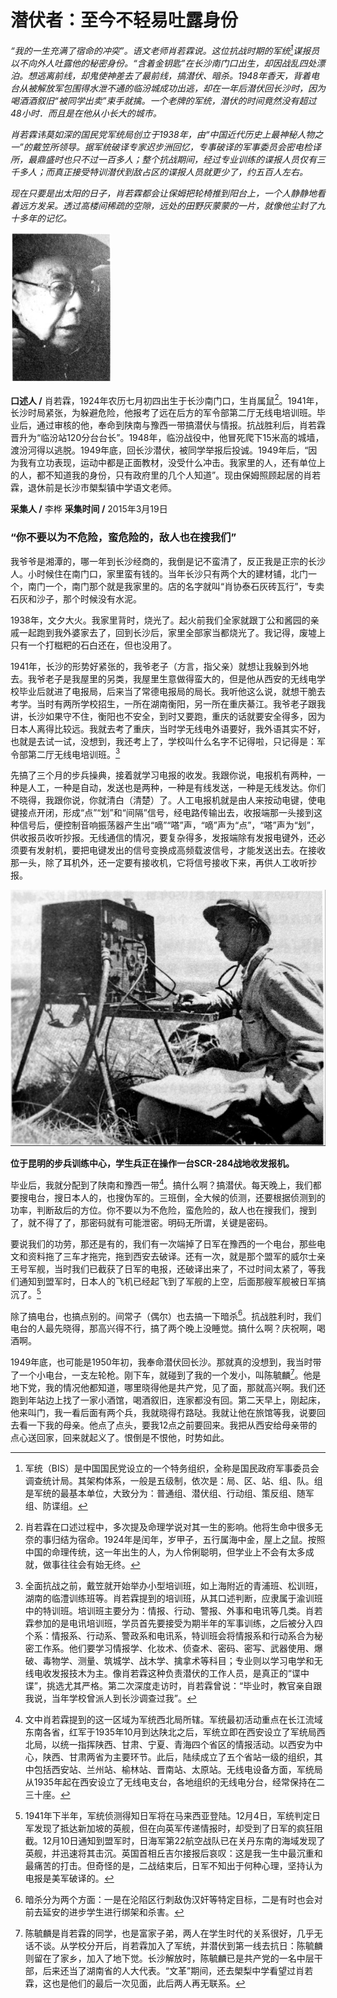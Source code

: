 # 潜伏者：至今不轻易吐露身份

_“我的一生充满了宿命的冲突”。语文老师肖若霖说。这位抗战时期的军统[^1]谋报员以不向外人吐露他的秘密身份。“含着金钥匙”在长沙南门口出生，却因战乱四处漂泊。想逃离前线，却鬼使神差去了最前线，搞潜伏、暗杀。1948年香天，背着电台从被解放军包围得水泄不通的临汾城成功出逃，却在一年后潜伏回长沙时，因为喝酒酒叙旧“被同学出卖”束手就擒。一个老牌的军统，潜伏的时间竟然没有超过48小时．而且是在他从小长大的城市。_

_肖若霖讳莫如深的国民党军统局创立于1938年，由“中国近代历史上最神秘人物之一”的戴笠所领导。据军统破译专家迟步洲回忆，专事破译的军事委员会密电检译所，最鼎盛时也只不过一百多人；整个抗战期间，经过专业训练的谍报人员仅有三千多人；而真正接受特训潜伏到敌占区的谍报人员就更少了，约五百人左右。_

_现在只要是出太阳的日子，肖若霖都会让保姆把轮椅推到阳台上，一个人静静地看着远方发呆。透过高楼间稀疏的空隙，远处的田野灰蒙蒙的一片，就像他尘封了九十多年的记忆。_

![肖若霖](./../assets/nobody17.JPG)

**口述人 /** 肖若霖，1924年农历七月初四出生于长沙南门口，生肖属鼠[^2]。1941年，长沙时局紧张，为躲避危险，他报考了远在后方的军令部第二厅无线电培训班。毕业后，通过审核的他，奉命到陕南与豫西一带搞潜伏与情报。抗战胜利后，肖若霖晋升为“临汾站120分台台长”。1948年，临汾战役中，他冒死爬下15米高的城墙，渡汾河得以逃脱。1949年底，回长沙潜伏，被同学举报后投诚。1949年后，“因为我有立功表现，运动中都是正面教材，没受什么冲击。我家里的人，还有单位上的人，都不知道我的身份，只有政府里的几个人知道”。现由保姆照顾起居的肖若霖，退休前是长沙市㮾梨镇中学语文老师。

**采集人 /** 李桦 **采集时间 /** 2015年3月19日

### “你不要以为不危险，蛮危险的，敌人也在搜我们”

我爷爷是湘潭的，哪一年到长沙经商的，我倒是记不蛮清了，反正我是正宗的长沙人。小时候住在南门口，家里蛮有钱的。当年长沙只有两个大的建材铺，北门一个，南门一个，南门那个就是我家里的。店的名字就叫“肖协泰石灰砖瓦行”，专卖石灰和沙子，那个时候没有水泥。

1938年，文夕大火。我家里背时，烧光了。起火前我们全家就跟丁公和酱园的亲戚一起跑到我外婆家去了，回到长沙后，家里全部家当都烧光了。我记得，废墟上只有一个打糍粑的石白还在，但也没用了。

1941年，长沙的形势好紧张的，我爷老子（方言，指父亲）就想让我躲到外地去。我爷老子是我屋里的另类，我屋里生意做得蛮大的，但是他从西安的无线电学校毕业后就进了电报局，后来当了常德电报局的局长。我听他这么说，就想干脆去考学。当时有两所学校招生，一所在湖南衡阳，另一所在重庆綦江。我爷老子跟我讲，长沙如果守不住，衡阳也不安全，到时又要跑，重庆的话就要安全得多，因为日本人离得比较远。我就去考了重庆，当时学无线电外语要好，我外语其实不好，也就是去试一试，没想到，我还考上了，学校叫什么名字不记得啦，只记得是：军令部第二厅无线电培训班。[^3]

先搞了三个月的步兵操典，接着就学习电报的收发。我跟你说，电报机有两种，一种是人工，一种是自动，发送也是两种，一种是有线发送，一种是无线发达。你们不晓得，我跟你说，你就清白（清楚）了。人工电报机就是由人来按动电键，使电键接点开闭，形成“点”“划”和“间隔”信号，经电路传输出去，收报端那一头接到这种信号后，便控制音响振荡器产生出“嘀”“嗒”声，“嘀”声为“点”，“嗒”声为“划”，供收报员收听抄报。无线通信的情况，要复杂得多，发报端除有发报电键外，还必须要有发射机，要把电键发出的信号变换成高频载波信号，才能发送出去。在接收那一头，除了耳机外，还一定要有接收机，它将信号接收下来，再供人工收听抄报。

![位于昆明的步兵训练中心，学生兵正在操作一台SCR-284战地收发报机。](./../assets/nobody18.JPG)

**位于昆明的步兵训练中心，学生兵正在操作一台SCR-284战地收发报机。**

毕业后，我就分配到了陕南和豫西一带[^4]。搞什么啊？搞潜伏。每天晚上，我们都要搜电台，搜日本人的，也搜伪军的。三班倒，全大候的侦测，还要根据侦测到的功率，判断敌后的方位。你不要以为不危险，蛮危险的，敌人也在搜我们，搜到了，就不得了了，那密码就有可能泄密。明码无所谓，关键是密码。

要说我们的功劳，那还是有的，我们有一次端掉了日军在豫西的一个电台，那些电文和资料拖了三车才拖完，拖到西安去破译。还有一次，就是那个盟军的威尔士亲王号军舰，当时我们已截获了日军的电报，还破译出来了，不过时间太紧了，等我们通知到盟军时，日本人的飞机已经起飞到了军舰的上空，后面那艘军舰被日军搞沉了。[^5]

除了搞电台，也搞点别的。间常子（偶尔）也去搞一下暗杀[^6]。抗战胜利时，我们电台的人最先晓得，那高兴得不行，搞了两个晚上没睡觉。搞什么啊？庆祝啊，喝酒啊。

1949年底，也可能是1950年初，我奉命潜伏回长沙。那就真的没想到，我当时带了一个小电台，一支左轮枪。刚下车，就碰到了我的一个发小，叫陈毓麟[^7]。他是地下党，我的情况他都知道，哪里晓得他是共产党，见了面，那就高兴啊。我们还跑到年站边上找了一家小酒馆，喝酒叙旧，连家都没有回。第二天早上，刚起床，他来叫门，我一看后面有两个兵，我就晓得冇路哒。我就让他在旅馆等我，说要回去看一下我的母亲。他点了点头，要我12点之前要回来。我把从西安给母亲带的点心送回家，回来就起义了。恨倒是不恨他，时势如此。

[^1]: 军统（BIS）是中国国民党设立的一个特务组织，全称是国民政府军事委员会调查统计局。其架构体系，一般是五级制，依次是：局、区、站、组、队。组是军统的最基本单位，大致分为：普通组、潜伏组、行动组、策反组、随军组、防谍组。

[^2]: 肖若霖在口述过程中，多次提及命理学说对其一生的影响。他将生命中很多无奈的事归结为宿命。1924年是闰年，岁甲子，五行属海中金，屋上之鼠。按照中国的命理传统，这一年出生的人，为人伶俐聪明，但学业上不会有太多成就，做事往往会有始无终。

[^3]: 全面抗战之前，戴笠就开始举办小型培训班，如上海附近的青浦班、松训班，湖南的临澧训练班等。肖若霖提到的培训班，从其口述判断，应隶属于渝训班中的特训班。培训班主要分为：情报、行动、警报、外事和电讯等几类。肖若霖参加的是电讯培训班，学员首先要接受为期半年的军事训练，之后被分入四个系：情报系、行动系、警政系和电讯系，特训班会将情报系和行动系合为秘密工作系。他们要学习情报学、化妆术、侦查术、密码、密写、武器使用、爆破、毒物学、测量、筑城学、战木学、擒拿术等科目；专业则以学习电学和无线电收发报技木为主。像肖若霖这种负责潜伏的工作人员，是真正的“谍中谍”，挑选尤其严格。第二次深度走访时，肖若霖曾说：“毕业时，教官亲自跟我说，当年学校曾派人到长沙调查过我”。

[^4]: 文中肖若霖提到的这一区域为军统西北局所辖。军统最初活动重点在长江流域东南各省，红军于1935年10月到达陕北之后，军统立即在西安设立了军统局西北局，以统一指挥陕西、甘肃、宁夏、青海四个省区的情报活动。以西安为中心，陕西、甘肃两省为主要环节。此后，陆续成立了五个省站一级的组织，其中包括西安站、兰州站、榆林站、晋南站、太原站。无线电设备方面，军统局从1935年起在西安设立了无线电支台，各地组织的无线电分台，经常保持在二三十座。

[^5]: 1941年下半年，军统侦测得知日军将在马来西亚登陆。12月4日，军统判定日军发现了抵达新加坡的英舰，但在向英军传递情报时，却受到了日军的疯狂阻截。12月10日通知到盟军时，日海军第22航空战队已在关丹东南的海域发现了英舰，并迅速将其击沉。英国首相丘吉尔接报后哀叹：这是我一生中最沉重和最痛苦的打击。但奇怪的是，二战结束后，日军不知出于何种心理，坚持认为电报是美军破译的。

[^6]: 暗杀分为两个方面：一是在沦陷区行刺敌伪汉奸等特定目标，二是有时也会对前去延安的进步学生进行绑架和杀害。

[^7]: 陈毓麟是肖若霖的同学，也是富家子弟，两人在学生时代的关系很好，几乎无话不谈。从学校分开后，肖若霖加入了军统，并潜伏到第一线去抗日：陈毓麟则留在了家乡，加入了地下觉。长沙解放时，陈毓麟已是共产党的一名中层干部，后来还当了湖南省的人大代表。“文革”期间，还去㮾梨中学看望过肖若霖，这也是他们的最后一次见面，此后两人再无联系。